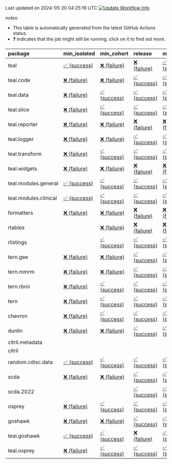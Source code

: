Last updated on 2024-05-20 04:25:16 UTC [![Update Workflow
Info](https://github.com/averissimo/verdepcheck-status/actions/workflows/update.yaml/badge.svg)](https://github.com/averissimo/verdepcheck-status/actions/workflows/update.yaml)

*notes:*

-   This table is automatically generated from the latest GitHub Actions
    status.
-   ❓ indicates that the job might still be running, click on it to
    find out more.

<table>
<colgroup>
<col style="width: 4%" />
<col style="width: 23%" />
<col style="width: 23%" />
<col style="width: 23%" />
<col style="width: 23%" />
</colgroup>
<thead>
<tr class="header">
<th style="text-align: left;">package</th>
<th style="text-align: left;">min_isolated</th>
<th style="text-align: left;">min_cohort</th>
<th style="text-align: left;">release</th>
<th style="text-align: left;">max</th>
</tr>
</thead>
<tbody>
<tr class="odd">
<td style="text-align: left;">teal</td>
<td
style="text-align: left;"><a href="https://github.com/insightsengineering/teal/actions/runs/9144835586/job/25143107347">✅
(success)</a></td>
<td
style="text-align: left;"><a href="https://github.com/insightsengineering/teal/actions/runs/9144835586/job/25143107415">❌
(failure)</a></td>
<td
style="text-align: left;"><a href="https://github.com/insightsengineering/teal/actions/runs/9144835586/job/25143107491">❌
(failure)</a></td>
<td
style="text-align: left;"><a href="https://github.com/insightsengineering/teal/actions/runs/9144835586/job/25143107282">✅
(success)</a></td>
</tr>
<tr class="even">
<td style="text-align: left;">teal.code</td>
<td
style="text-align: left;"><a href="https://github.com/insightsengineering/teal.code/actions/runs/9144835844/job/25143107941">❌
(failure)</a></td>
<td
style="text-align: left;"><a href="https://github.com/insightsengineering/teal.code/actions/runs/9144835844/job/25143107664">❌
(failure)</a></td>
<td
style="text-align: left;"><a href="https://github.com/insightsengineering/teal.code/actions/runs/9144835844/job/25143107849">✅
(success)</a></td>
<td
style="text-align: left;"><a href="https://github.com/insightsengineering/teal.code/actions/runs/9144835844/job/25143107760">✅
(success)</a></td>
</tr>
<tr class="odd">
<td style="text-align: left;">teal.data</td>
<td
style="text-align: left;"><a href="https://github.com/insightsengineering/teal.data/actions/runs/9144838000/job/25143112369">❌
(failure)</a></td>
<td
style="text-align: left;"><a href="https://github.com/insightsengineering/teal.data/actions/runs/9144838000/job/25143112280">✅
(success)</a></td>
<td
style="text-align: left;"><a href="https://github.com/insightsengineering/teal.data/actions/runs/9144838000/job/25143112445">✅
(success)</a></td>
<td
style="text-align: left;"><a href="https://github.com/insightsengineering/teal.data/actions/runs/9144838000/job/25143112211">✅
(success)</a></td>
</tr>
<tr class="even">
<td style="text-align: left;">teal.slice</td>
<td
style="text-align: left;"><a href="https://github.com/insightsengineering/teal.slice/actions/runs/9144842244/job/25143121083">❌
(failure)</a></td>
<td
style="text-align: left;"><a href="https://github.com/insightsengineering/teal.slice/actions/runs/9144842244/job/25143121245">✅
(success)</a></td>
<td
style="text-align: left;"><a href="https://github.com/insightsengineering/teal.slice/actions/runs/9144842244/job/25143121323">✅
(success)</a></td>
<td
style="text-align: left;"><a href="https://github.com/insightsengineering/teal.slice/actions/runs/9144842244/job/25143121166">✅
(success)</a></td>
</tr>
<tr class="odd">
<td style="text-align: left;">teal.reporter</td>
<td
style="text-align: left;"><a href="https://github.com/insightsengineering/teal.reporter/actions/runs/9144839655/job/25143115992">❌
(failure)</a></td>
<td
style="text-align: left;"><a href="https://github.com/insightsengineering/teal.reporter/actions/runs/9144839655/job/25143115870">❌
(failure)</a></td>
<td
style="text-align: left;"><a href="https://github.com/insightsengineering/teal.reporter/actions/runs/9144839655/job/25143116071">❌
(failure)</a></td>
<td
style="text-align: left;"><a href="https://github.com/insightsengineering/teal.reporter/actions/runs/9144839655/job/25143115943">❌
(failure)</a></td>
</tr>
<tr class="even">
<td style="text-align: left;">teal.logger</td>
<td
style="text-align: left;"><a href="https://github.com/insightsengineering/teal.logger/actions/runs/9144835392/job/25143107147">❌
(failure)</a></td>
<td
style="text-align: left;"><a href="https://github.com/insightsengineering/teal.logger/actions/runs/9144835392/job/25143107068">❌
(failure)</a></td>
<td
style="text-align: left;"><a href="https://github.com/insightsengineering/teal.logger/actions/runs/9144835392/job/25143107239">✅
(success)</a></td>
<td
style="text-align: left;"><a href="https://github.com/insightsengineering/teal.logger/actions/runs/9144835392/job/25143107002">✅
(success)</a></td>
</tr>
<tr class="odd">
<td style="text-align: left;">teal.transform</td>
<td
style="text-align: left;"><a href="https://github.com/insightsengineering/teal.transform/actions/runs/9144840283/job/25143117151">❌
(failure)</a></td>
<td
style="text-align: left;"><a href="https://github.com/insightsengineering/teal.transform/actions/runs/9144840283/job/25143117079">✅
(success)</a></td>
<td
style="text-align: left;"><a href="https://github.com/insightsengineering/teal.transform/actions/runs/9144840283/job/25143117219">✅
(success)</a></td>
<td
style="text-align: left;"><a href="https://github.com/insightsengineering/teal.transform/actions/runs/9144840283/job/25143116980">✅
(success)</a></td>
</tr>
<tr class="even">
<td style="text-align: left;">teal.widgets</td>
<td
style="text-align: left;"><a href="https://github.com/insightsengineering/teal.widgets/actions/runs/9144851228/job/25143139688">❌
(failure)</a></td>
<td
style="text-align: left;"><a href="https://github.com/insightsengineering/teal.widgets/actions/runs/9144851228/job/25143139587">❌
(failure)</a></td>
<td
style="text-align: left;"><a href="https://github.com/insightsengineering/teal.widgets/actions/runs/9144851228/job/25143139734">❌
(failure)</a></td>
<td
style="text-align: left;"><a href="https://github.com/insightsengineering/teal.widgets/actions/runs/9144851228/job/25143139628">❌
(failure)</a></td>
</tr>
<tr class="odd">
<td style="text-align: left;">teal.modules.general</td>
<td
style="text-align: left;"><a href="https://github.com/insightsengineering/teal.modules.general/actions/runs/9144835865/job/25143107844">✅
(success)</a></td>
<td
style="text-align: left;"><a href="https://github.com/insightsengineering/teal.modules.general/actions/runs/9144835865/job/25143107680">✅
(success)</a></td>
<td
style="text-align: left;"><a href="https://github.com/insightsengineering/teal.modules.general/actions/runs/9144835865/job/25143107909">✅
(success)</a></td>
<td
style="text-align: left;"><a href="https://github.com/insightsengineering/teal.modules.general/actions/runs/9144835865/job/25143107759">✅
(success)</a></td>
</tr>
<tr class="even">
<td style="text-align: left;">teal.modules.clinical</td>
<td
style="text-align: left;"><a href="https://github.com/insightsengineering/teal.modules.clinical/actions/runs/9144846006/job/25143129093">✅
(success)</a></td>
<td
style="text-align: left;"><a href="https://github.com/insightsengineering/teal.modules.clinical/actions/runs/9144846006/job/25143128929">✅
(success)</a></td>
<td
style="text-align: left;"><a href="https://github.com/insightsengineering/teal.modules.clinical/actions/runs/9144846006/job/25143129169">✅
(success)</a></td>
<td
style="text-align: left;"><a href="https://github.com/insightsengineering/teal.modules.clinical/actions/runs/9144846006/job/25143129021">✅
(success)</a></td>
</tr>
<tr class="odd">
<td style="text-align: left;">formatters</td>
<td
style="text-align: left;"><a href="https://github.com/insightsengineering/formatters/actions/runs/9144843357/job/25143123431">❌
(failure)</a></td>
<td
style="text-align: left;"><a href="https://github.com/insightsengineering/formatters/actions/runs/9144843357/job/25143123479">❌
(failure)</a></td>
<td
style="text-align: left;"><a href="https://github.com/insightsengineering/formatters/actions/runs/9144843357/job/25143123513">❌
(failure)</a></td>
<td
style="text-align: left;"><a href="https://github.com/insightsengineering/formatters/actions/runs/9144843357/job/25143123394">❌
(failure)</a></td>
</tr>
<tr class="even">
<td style="text-align: left;">rtables</td>
<td style="text-align: left;"></td>
<td
style="text-align: left;"><a href="https://github.com/insightsengineering/rtables/actions/runs/9144835573/job/25143107438">❌
(failure)</a></td>
<td
style="text-align: left;"><a href="https://github.com/insightsengineering/rtables/actions/runs/9144835573/job/25143107359">❌
(failure)</a></td>
<td
style="text-align: left;"><a href="https://github.com/insightsengineering/rtables/actions/runs/9144835573/job/25143107286">❌
(failure)</a></td>
</tr>
<tr class="odd">
<td style="text-align: left;">rlistings</td>
<td style="text-align: left;"></td>
<td
style="text-align: left;"><a href="https://github.com/insightsengineering/rlistings/actions/runs/9144838432/job/25143113119">✅
(success)</a></td>
<td
style="text-align: left;"><a href="https://github.com/insightsengineering/rlistings/actions/runs/9144838432/job/25143112970">✅
(success)</a></td>
<td
style="text-align: left;"><a href="https://github.com/insightsengineering/rlistings/actions/runs/9144838432/job/25143113036">✅
(success)</a></td>
</tr>
<tr class="even">
<td style="text-align: left;">tern.gee</td>
<td
style="text-align: left;"><a href="https://github.com/insightsengineering/tern.gee/actions/runs/9144844890/job/25143126397">❌
(failure)</a></td>
<td
style="text-align: left;"><a href="https://github.com/insightsengineering/tern.gee/actions/runs/9144844890/job/25143126215">❌
(failure)</a></td>
<td
style="text-align: left;"><a href="https://github.com/insightsengineering/tern.gee/actions/runs/9144844890/job/25143126277">✅
(success)</a></td>
<td
style="text-align: left;"><a href="https://github.com/insightsengineering/tern.gee/actions/runs/9144844890/job/25143126345">✅
(success)</a></td>
</tr>
<tr class="odd">
<td style="text-align: left;">tern.mmrm</td>
<td
style="text-align: left;"><a href="https://github.com/insightsengineering/tern.mmrm/actions/runs/9144850275/job/25143137322">❌
(failure)</a></td>
<td
style="text-align: left;"><a href="https://github.com/insightsengineering/tern.mmrm/actions/runs/9144850275/job/25143137218">❌
(failure)</a></td>
<td
style="text-align: left;"><a href="https://github.com/insightsengineering/tern.mmrm/actions/runs/9144850275/job/25143137373">✅
(success)</a></td>
<td
style="text-align: left;"><a href="https://github.com/insightsengineering/tern.mmrm/actions/runs/9144850275/job/25143137272">✅
(success)</a></td>
</tr>
<tr class="even">
<td style="text-align: left;">tern.rbmi</td>
<td
style="text-align: left;"><a href="https://github.com/insightsengineering/tern.rbmi/actions/runs/9144843366/job/25143123490">❌
(failure)</a></td>
<td
style="text-align: left;"><a href="https://github.com/insightsengineering/tern.rbmi/actions/runs/9144843366/job/25143123445">✅
(success)</a></td>
<td
style="text-align: left;"><a href="https://github.com/insightsengineering/tern.rbmi/actions/runs/9144843366/job/25143123535">✅
(success)</a></td>
<td
style="text-align: left;"><a href="https://github.com/insightsengineering/tern.rbmi/actions/runs/9144843366/job/25143123409">✅
(success)</a></td>
</tr>
<tr class="odd">
<td style="text-align: left;">tern</td>
<td
style="text-align: left;"><a href="https://github.com/insightsengineering/tern/actions/runs/9144839451/job/25143115470">❌
(failure)</a></td>
<td
style="text-align: left;"><a href="https://github.com/insightsengineering/tern/actions/runs/9144839451/job/25143115429">✅
(success)</a></td>
<td
style="text-align: left;"><a href="https://github.com/insightsengineering/tern/actions/runs/9144839451/job/25143115522">✅
(success)</a></td>
<td
style="text-align: left;"><a href="https://github.com/insightsengineering/tern/actions/runs/9144839451/job/25143115555">✅
(success)</a></td>
</tr>
<tr class="even">
<td style="text-align: left;">chevron</td>
<td
style="text-align: left;"><a href="https://github.com/insightsengineering/chevron/actions/runs/9144851433/job/25143139912">❌
(failure)</a></td>
<td
style="text-align: left;"><a href="https://github.com/insightsengineering/chevron/actions/runs/9144851433/job/25143139817">✅
(success)</a></td>
<td
style="text-align: left;"><a href="https://github.com/insightsengineering/chevron/actions/runs/9144851433/job/25143139871">✅
(success)</a></td>
<td
style="text-align: left;"><a href="https://github.com/insightsengineering/chevron/actions/runs/9144851433/job/25143139957">✅
(success)</a></td>
</tr>
<tr class="odd">
<td style="text-align: left;">dunlin</td>
<td
style="text-align: left;"><a href="https://github.com/insightsengineering/dunlin/actions/runs/9144838071/job/25143112734">❌
(failure)</a></td>
<td
style="text-align: left;"><a href="https://github.com/insightsengineering/dunlin/actions/runs/9144838071/job/25143112607">❌
(failure)</a></td>
<td
style="text-align: left;"><a href="https://github.com/insightsengineering/dunlin/actions/runs/9144838071/job/25143112395">✅
(success)</a></td>
<td
style="text-align: left;"><a href="https://github.com/insightsengineering/dunlin/actions/runs/9144838071/job/25143112508">✅
(success)</a></td>
</tr>
<tr class="even">
<td style="text-align: left;">citril.metadata</td>
<td style="text-align: left;"></td>
<td style="text-align: left;"></td>
<td style="text-align: left;"></td>
<td style="text-align: left;"></td>
</tr>
<tr class="odd">
<td style="text-align: left;">citril</td>
<td style="text-align: left;"></td>
<td style="text-align: left;"></td>
<td style="text-align: left;"></td>
<td style="text-align: left;"></td>
</tr>
<tr class="even">
<td style="text-align: left;">random.cdisc.data</td>
<td
style="text-align: left;"><a href="https://github.com/insightsengineering/random.cdisc.data/actions/runs/6918179803/job/18820148722">✅
(success)</a></td>
<td
style="text-align: left;"><a href="https://github.com/insightsengineering/random.cdisc.data/actions/runs/6918179803/job/18820148682">✅
(success)</a></td>
<td
style="text-align: left;"><a href="https://github.com/insightsengineering/random.cdisc.data/actions/runs/6918179803/job/18820148802">✅
(success)</a></td>
<td
style="text-align: left;"><a href="https://github.com/insightsengineering/random.cdisc.data/actions/runs/6918179803/job/18820148771">✅
(success)</a></td>
</tr>
<tr class="odd">
<td style="text-align: left;">scda</td>
<td
style="text-align: left;"><a href="https://github.com/insightsengineering/scda/actions/runs/9144839157/job/25143114559">❌
(failure)</a></td>
<td
style="text-align: left;"><a href="https://github.com/insightsengineering/scda/actions/runs/9144839157/job/25143114581">❌
(failure)</a></td>
<td
style="text-align: left;"><a href="https://github.com/insightsengineering/scda/actions/runs/9144839157/job/25143114650">✅
(success)</a></td>
<td
style="text-align: left;"><a href="https://github.com/insightsengineering/scda/actions/runs/9144839157/job/25143114623">✅
(success)</a></td>
</tr>
<tr class="even">
<td style="text-align: left;">scda.2022</td>
<td style="text-align: left;"></td>
<td style="text-align: left;"></td>
<td
style="text-align: left;"><a href="https://github.com/insightsengineering/scda.2022/actions/runs/9144843578/job/25143124129">✅
(success)</a></td>
<td
style="text-align: left;"><a href="https://github.com/insightsengineering/scda.2022/actions/runs/9144843578/job/25143124050">✅
(success)</a></td>
</tr>
<tr class="odd">
<td style="text-align: left;">osprey</td>
<td
style="text-align: left;"><a href="https://github.com/insightsengineering/osprey/actions/runs/9144849059/job/25143135141">❌
(failure)</a></td>
<td
style="text-align: left;"><a href="https://github.com/insightsengineering/osprey/actions/runs/9144849059/job/25143135076">✅
(success)</a></td>
<td
style="text-align: left;"><a href="https://github.com/insightsengineering/osprey/actions/runs/9144849059/job/25143134930">✅
(success)</a></td>
<td
style="text-align: left;"><a href="https://github.com/insightsengineering/osprey/actions/runs/9144849059/job/25143135009">✅
(success)</a></td>
</tr>
<tr class="even">
<td style="text-align: left;">goshawk</td>
<td
style="text-align: left;"><a href="https://github.com/insightsengineering/goshawk/actions/runs/9144843365/job/25143123499">❌
(failure)</a></td>
<td
style="text-align: left;"><a href="https://github.com/insightsengineering/goshawk/actions/runs/9144843365/job/25143123425">❌
(failure)</a></td>
<td
style="text-align: left;"><a href="https://github.com/insightsengineering/goshawk/actions/runs/9144843365/job/25143123539">✅
(success)</a></td>
<td
style="text-align: left;"><a href="https://github.com/insightsengineering/goshawk/actions/runs/9144843365/job/25143123473">✅
(success)</a></td>
</tr>
<tr class="odd">
<td style="text-align: left;">teal.goshawk</td>
<td
style="text-align: left;"><a href="https://github.com/insightsengineering/teal.goshawk/actions/runs/9144842242/job/25143121148">✅
(success)</a></td>
<td
style="text-align: left;"><a href="https://github.com/insightsengineering/teal.goshawk/actions/runs/9144842242/job/25143120991">✅
(success)</a></td>
<td
style="text-align: left;"><a href="https://github.com/insightsengineering/teal.goshawk/actions/runs/9144842242/job/25143121221">❌
(failure)</a></td>
<td
style="text-align: left;"><a href="https://github.com/insightsengineering/teal.goshawk/actions/runs/9144842242/job/25143121067">✅
(success)</a></td>
</tr>
<tr class="even">
<td style="text-align: left;">teal.osprey</td>
<td
style="text-align: left;"><a href="https://github.com/insightsengineering/teal.osprey/actions/runs/9144847493/job/25143131576">❌
(failure)</a></td>
<td
style="text-align: left;"><a href="https://github.com/insightsengineering/teal.osprey/actions/runs/9144847493/job/25143131499">✅
(success)</a></td>
<td
style="text-align: left;"><a href="https://github.com/insightsengineering/teal.osprey/actions/runs/9144847493/job/25143131633">✅
(success)</a></td>
<td
style="text-align: left;"><a href="https://github.com/insightsengineering/teal.osprey/actions/runs/9144847493/job/25143131375">✅
(success)</a></td>
</tr>
</tbody>
</table>

